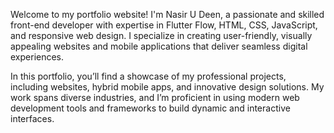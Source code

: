 Welcome to my portfolio website! I'm Nasir U Deen, a passionate and skilled front-end developer with expertise in Flutter Flow, HTML, CSS, JavaScript, and responsive web design. I specialize in creating user-friendly, visually appealing websites and mobile applications that deliver seamless digital experiences.

In this portfolio, you’ll find a showcase of my professional projects, including websites, hybrid mobile apps, and innovative design solutions. My work spans diverse industries, and I’m proficient in using modern web development tools and frameworks to build dynamic and interactive interfaces.
